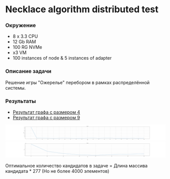 # Necklace algorithm distributed test 


### Окружение
* 8 x 3.3 CPU
* 12 Gb RAM
* 100 RG NVMe
* x3 VM
* 100 instances of node & 5 instances of adapter 

### Описание задачи
Решение игры "Ожерелье" перебором в рамках распределённой системы.

### Результаты

* [Результат графа с размером 4](./data/text/gl-4.txt)
*  [Результат графа с размером 9](./data/text/gl-9.txt)


![Результат графа с размером 4](./data/graph/graph_4.png)
![Результат графа с размером 9](./data/graph/graph_9.png)

Оптимальное количество кандидатов в задаче = Длина массива кандидата * 277 (Но не более 4000 элементов)
